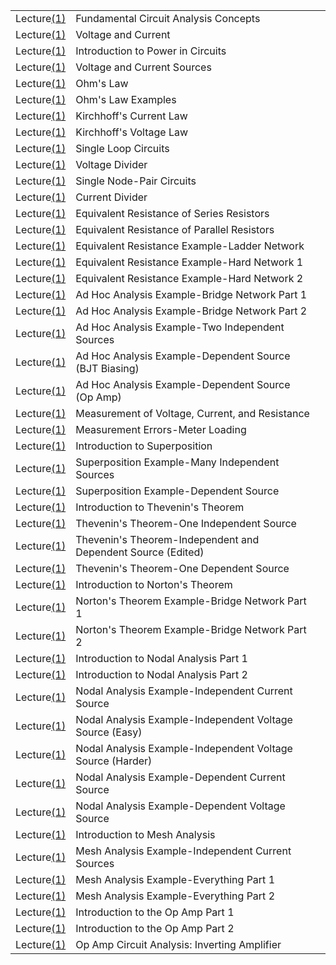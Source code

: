 
| | | |
|-|-|-|
| Lecture[(1)](1) | Fundamental Circuit Analysis Concepts                      |    |
| Lecture[(1)](1) | Voltage and Current                      |    |
| Lecture[(1)](1) | Introduction to Power in Circuits                      |    |
| Lecture[(1)](1) | Voltage and Current Sources                      |    |
| Lecture[(1)](1) | Ohm's Law                      |    |
| Lecture[(1)](1) | Ohm's Law Examples                      |    |
| Lecture[(1)](1) | Kirchhoff's Current Law                      |    |
| Lecture[(1)](1) | Kirchhoff's Voltage Law                      |    |
| Lecture[(1)](1) | Single Loop Circuits                      |    |
| Lecture[(1)](1) | Voltage Divider                      |    |
| Lecture[(1)](1) | Single Node-Pair Circuits                      |    |
| Lecture[(1)](1) | Current Divider                      |    |
| Lecture[(1)](1) | Equivalent Resistance of Series Resistors                      |    |
| Lecture[(1)](1) | Equivalent Resistance of Parallel Resistors                      |    |
| Lecture[(1)](1) | Equivalent Resistance Example-Ladder Network                      |    |
| Lecture[(1)](1) | Equivalent Resistance Example-Hard Network 1                      |    |
| Lecture[(1)](1) | Equivalent Resistance Example-Hard Network 2                      |    |
| Lecture[(1)](1) | Ad Hoc Analysis Example-Bridge Network Part 1                      |    |
| Lecture[(1)](1) | Ad Hoc Analysis Example-Bridge Network Part 2                      |    |
| Lecture[(1)](1) | Ad Hoc Analysis Example-Two Independent Sources                      |    |
| Lecture[(1)](1) | Ad Hoc Analysis Example-Dependent Source (BJT Biasing)                      |    |
| Lecture[(1)](1) | Ad Hoc Analysis Example-Dependent Source (Op Amp)                      |    |
| Lecture[(1)](1) | Measurement of Voltage, Current, and Resistance                      |    |
| Lecture[(1)](1) | Measurement Errors-Meter Loading                      |    |
| Lecture[(1)](1) | Introduction to Superposition                      |    |
| Lecture[(1)](1) | Superposition Example-Many Independent Sources                      |    |
| Lecture[(1)](1) | Superposition Example-Dependent Source                      |    |
| Lecture[(1)](1) | Introduction to Thevenin's Theorem                      |    |
| Lecture[(1)](1) | Thevenin's Theorem-One Independent Source                      |    |
| Lecture[(1)](1) | Thevenin's Theorem-Independent and Dependent Source (Edited)                      |    |
| Lecture[(1)](1) | Thevenin's Theorem-One Dependent Source                      |    |
| Lecture[(1)](1) | Introduction to Norton's Theorem                      |    |
| Lecture[(1)](1) | Norton's Theorem Example-Bridge Network Part 1                      |    |
| Lecture[(1)](1) | Norton's Theorem Example-Bridge Network Part 2                      |    |
| Lecture[(1)](1) | Introduction to Nodal Analysis Part 1                      |    |
| Lecture[(1)](1) | Introduction to Nodal Analysis Part 2                      |    |
| Lecture[(1)](1) | Nodal Analysis Example-Independent Current Source                      |    |
| Lecture[(1)](1) | Nodal Analysis Example-Independent Voltage Source (Easy)                      |    |
| Lecture[(1)](1) | Nodal Analysis Example-Independent Voltage Source (Harder)                      |    |
| Lecture[(1)](1) | Nodal Analysis Example-Dependent Current Source                      |    |
| Lecture[(1)](1) | Nodal Analysis Example-Dependent Voltage Source                      |    |
| Lecture[(1)](1) | Introduction to Mesh Analysis                      |    |
| Lecture[(1)](1) | Mesh Analysis Example-Independent Current Sources                      |    |
| Lecture[(1)](1) | Mesh Analysis Example-Everything Part 1                      |    |
| Lecture[(1)](1) | Mesh Analysis Example-Everything Part 2                      |    |
| Lecture[(1)](1) | Introduction to the Op Amp Part 1                      |    |
| Lecture[(1)](1) | Introduction to the Op Amp Part 2                      |    |
| Lecture[(1)](1) | Op Amp Circuit Analysis: Inverting Amplifier                      |    |
